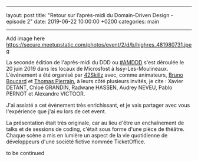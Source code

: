 - --
layout: post
title:  "Retour sur l’après-midi du Domain-Driven Design - episode 2"
date:   2019-06-22 10:00:00 +0200
categories: main
- --

Add image here https://secure.meetupstatic.com/photos/event/2/d/b/highres_481980731.jpeg

La seconde édition de l'après-midi du DDD ou [#AMDDD](https://twitter.com/hashtag/AMDDD?src=hash) s'est déroulée le 20 juin 2019 dans les locaux de Microsfost à Issy-Les-Moulineaux. L'événement a été organisé par [42Skillz](http://www.42skillz.com) avec, comme animateurs, [Bruno Boucard](https://twitter.com/brunoboucard) et [Thomas Pierrain](https://twitter.com/tpierrain), à leurs côté plusieurs invités, je cite : Xavier DETANT, Chloé GRANDIN, Radwane HASSEN, Audrey NEVEU, Pablo PERNOT et Alexandre VICTOOR.

J'ai assisté a cet évènement très enrichissant, et je vais partager avec vous l'expérience que j'ai eu lors de cet event.

La présentation était très originale, car au lieu d'être un enchaînement de talks et de sessions de coding, c'était sous forme d'une pièce de théâtre. Chaque scène a mis en lumière un aspect de la vie quotidienne de développeurs d'une société fictive nommée TicketOffice.


to be continued
